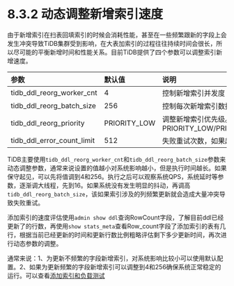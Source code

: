 # 8.3.2 动态调整新增索引速度


由于新增索引在扫表回填索引的时候会消耗性能，甚至在一些频繁跟新的字段上会发生冲突导致TiDB集群受到影响，在大表加索引的过程往往持续时间会很长，所以尽可能的平衡新增时间和性能关系。目前TiDB提供了四个参数可以调整索引新增速度。

| 参数                       | 默认值       | 说明                                                         |
| :------------------------- | :----------- | :----------------------------------------------------------- |
| tidb_ddl_reorg_worker_cnt  | 4            | 控制新增索引并发度                                           |
| tidb_ddl_reorg_batch_size  | 256          | 控制每次新增索引数据的数量                                   |
| tidb_ddl_reorg_priority    | PRIORITY_LOW | 调整新增索引优先级。参数有PRIORITY_LOW/PRIORITY_NORMAL/PRIORITY_HIGH |
| tidb_ddl_error_count_limit | 512          | 失败重试次数，如果超过该次数新增索引会失败                   |


TiDB主要使用`tidb_ddl_reorg_worker_cnt`和`tidb_ddl_reorg_batch_size`参数来动态调整参数，通常来说设置的值越小对系统影响越小，但是执行时间越长。如果保守起见，可以先将值调到4和256。执行之后可以观察系统QPS，系统延时等参数，逐渐调大线程，先到16。如果系统没有发生明显的抖动，再调高`tidb_ddl_reorg_batch_size`，该如果索引涉及的列频繁更新就会造成大量冲突导致失败重试。


添加索引的速度评估使用`admin show ddl`查询RowCount字段，了解目前ddl已经更新了的行数，再使用`show stats_meta`查看Row_count字段了添加索引的表有几行，根据当前已经更新的时间和更新行数比例粗略评估剩下多少更新时间，再次进行动态参数的调整。

通常来说：1、为更新不频繁的字段新增索引，对系统影响比较小可以使用默认配置。2、如果为更新频繁的字段新增索引可以调整到4和256确保系统正常稳定的运行。可以查看[添加索引和负载测试](https://pingcap.com/docs-cn/stable/benchmark/add-index-with-load/#%E6%B5%8B%E8%AF%95%E6%96%B9%E6%A1%88-1-add-index-%E7%9B%AE%E6%A0%87%E5%88%97%E8%A2%AB%E9%A2%91%E7%B9%81-update)
